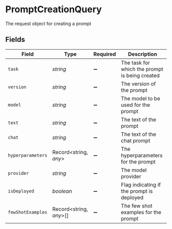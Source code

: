 # PromptCreationQuery

The request object for creating a prompt


## Fields

| Field                                          | Type                                           | Required                                       | Description                                    |
| ---------------------------------------------- | ---------------------------------------------- | ---------------------------------------------- | ---------------------------------------------- |
| `task`                                         | *string*                                       | :heavy_minus_sign:                             | The task for which the prompt is being created |
| `version`                                      | *string*                                       | :heavy_minus_sign:                             | The version of the prompt                      |
| `model`                                        | *string*                                       | :heavy_minus_sign:                             | The model to be used for the prompt            |
| `text`                                         | *string*                                       | :heavy_minus_sign:                             | The text of the prompt                         |
| `chat`                                         | *string*                                       | :heavy_minus_sign:                             | The text of the chat prompt                    |
| `hyperparameters`                              | Record<string, *any*>                          | :heavy_minus_sign:                             | The hyperparameters for the prompt             |
| `provider`                                     | *string*                                       | :heavy_minus_sign:                             | The model provider                             |
| `isDeployed`                                   | *boolean*                                      | :heavy_minus_sign:                             | Flag indicating if the prompt is deployed      |
| `fewShotExamples`                              | Record<string, *any*>[]                        | :heavy_minus_sign:                             | The few shot examples for the prompt           |